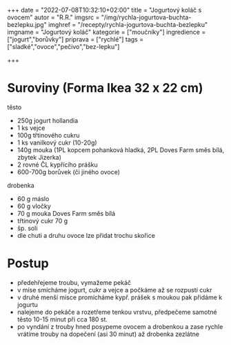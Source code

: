 
+++
date = "2022-07-08T10:32:10+02:00"
title = "Jogurtový koláč s ovocem"
autor = "R.R."
imgsrc = "/img/rychla-jogurtova-buchta-bezlepku.jpg"
imghref = "/recepty/rychla-jogurtova-buchta-bezlepku"
imgname = "Jogurtový koláč"
kategorie = ["moučníky"]
ingredience = ["jogurt","borůvky"]
priprava = ["rychlé"]
tags = ["sladké","ovoce","pečivo","bez-lepku"]

+++


# Suroviny (Forma Ikea 32 x 22 cm)
těsto
- 250g jogurt hollandia
- 1 ks vejce
- 100g třtinového cukru
- 1 ks vanilkový cukr (10-20g)
- 140g mouka (1PL kopcem pohanková hladká, 2PL Doves Farm směs bílá, zbytek Jizerka)
- 2 rovné ČL kypřícího prášku
- 600-700g borůvek (či jiného ovoce)

drobenka
- 60 g máslo
- 60 g vločky
- 70 g mouka Doves Farm směs bílá
- třtinový cukr 70 g
- šp. soli
- dle chuti a druhu ovoce lze přidat trochu skořice

# Postup
- předehřejeme troubu, vymažeme pekáč
- v míse smícháme jogurt, cukr a vejce a počkáme až se rozpustí cukr
- v druhé menší misce promícháme kypř. prášek s moukou pak přidáme k jogurtu
- nalejeme do pekáče a rozetřeme tenkou vrstvu, předpečeme samotné těsto 10-15 minut při cca 180 st.
- po vyndání z trouby hned posypeme ovocem a drobenkou a zase rychle vrátíme trouby na dopečení (asi 30 minut) až drobenka zezlátne








